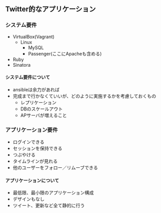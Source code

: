## Twitter的なアプリケーション

### システム要件
* VirtualBox(Vagrant)
  * Linux
    * MySQL
    * Passenger(ここにApacheも含める)
* Ruby
* Sinatora

#### システム要件について
* ansibleは余力があれば
* 完成まで行かなくていいが、どのように実施するかを考慮しておくもの
  * レプリケーション
  * DBのスケールアウト
  * APサーバが増えること


### アプリケーション要件
* ログインできる
* セッションを保持できる
* つぶやける
* タイムラインが見れる
* 他のユーザーをフォロー／リムーブできる

#### アプリケーションについて
* 最低限、最小限のアプリケーション構成
* デザインもなし
* ツイート、更新など全て静的に行う
